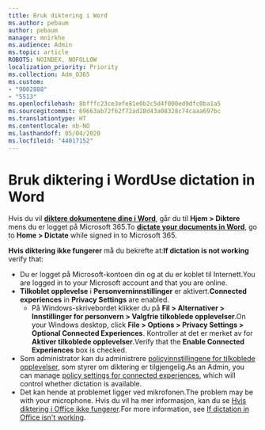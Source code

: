 ```yaml
---
title: Bruk diktering i Word
ms.author: pebaum
author: pebaum
manager: mnirkhe
ms.audience: Admin
ms.topic: article
ROBOTS: NOINDEX, NOFOLLOW
localization_priority: Priority
ms.collection: Adm_O365
ms.custom:
- "9002888"
- "5513"
ms.openlocfilehash: 8bfffc23ce3efe81e0b2c5d4f000ed9dfc0ba1a5
ms.sourcegitcommit: 69663ab72f62f72ad28d43a08328c74caaa697bc
ms.translationtype: HT
ms.contentlocale: nb-NO
ms.lasthandoff: 05/04/2020
ms.locfileid: "44017152"
---
```

# <a name="use-dictation-in-word"></a><span data-ttu-id="16f44-102">Bruk diktering i Word</span><span class="sxs-lookup"><span data-stu-id="16f44-102">Use dictation in Word</span></span>

<span data-ttu-id="16f44-103">Hvis du vil **[diktere dokumentene dine i Word](https://support.office.com/article/dictate-your-documents-in-word-3876e05f-3fcc-418f-b8ab-db7ce0d11d3c)**, går du til **Hjem > Diktere** mens du er logget på Microsoft 365.</span><span class="sxs-lookup"><span data-stu-id="16f44-103">To **[dictate your documents in Word](https://support.office.com/article/dictate-your-documents-in-word-3876e05f-3fcc-418f-b8ab-db7ce0d11d3c)**, go to **Home > Dictate** while signed in to Microsoft 365.</span></span>

<span data-ttu-id="16f44-104">**Hvis diktering ikke fungerer** må du bekrefte at:</span><span class="sxs-lookup"><span data-stu-id="16f44-104">**If dictation is not working** verify that:</span></span>

- <span data-ttu-id="16f44-105">Du er logget på Microsoft-kontoen din og at du er koblet til Internett.</span><span class="sxs-lookup"><span data-stu-id="16f44-105">You are logged in to your Microsoft account and that you are online.</span></span>
- <span data-ttu-id="16f44-106">**Tilkoblet opplevelse** i **Personverninnstillinger** er aktivert.</span><span class="sxs-lookup"><span data-stu-id="16f44-106">**Connected experiences** in **Privacy Settings** are enabled.</span></span> 
    - <span data-ttu-id="16f44-107">På Windows-skrivebordet klikker du på **Fil > Alternativer > Innstillinger for personvern > Valgfrie tilkoblede opplevelser**.</span><span class="sxs-lookup"><span data-stu-id="16f44-107">On your Windows desktop, click **File > Options > Privacy Settings > Optional Connected Experiences**.</span></span> <span data-ttu-id="16f44-108">Kontroller at det er merket av for **Aktiver tilkoblede opplevelser**.</span><span class="sxs-lookup"><span data-stu-id="16f44-108">Verify that the **Enable Connected Experiences** box is checked.</span></span>
- <span data-ttu-id="16f44-109">Som administrator kan du administrere [policyinnstillingene for tilkoblede opplevelser](https://docs.microsoft.com/deployoffice/privacy/manage-privacy-controls#policy-settings-for-connected-experiences), som styrer om diktering er tilgjengelig.</span><span class="sxs-lookup"><span data-stu-id="16f44-109">As an Admin, you can manage [policy settings for connected experiences](https://docs.microsoft.com/deployoffice/privacy/manage-privacy-controls#policy-settings-for-connected-experiences), which will control whether dictation is available.</span></span>
- <span data-ttu-id="16f44-110">Det kan hende at problemet ligger ved mikrofonen.</span><span class="sxs-lookup"><span data-stu-id="16f44-110">The problem may be with your microphone.</span></span> <span data-ttu-id="16f44-111">Hvis du vil ha mer informasjon, kan du se [Hvis diktering i Office ikke fungerer](https://support.office.com/article/If-dictation-in-Office-isn-t-working-3a740b4a-19d5-461c-b59a-d82172707fd4#OfficeVersion=Web).</span><span class="sxs-lookup"><span data-stu-id="16f44-111">For more information, see [If dictation in Office isn't working](https://support.office.com/article/If-dictation-in-Office-isn-t-working-3a740b4a-19d5-461c-b59a-d82172707fd4#OfficeVersion=Web).</span></span>

